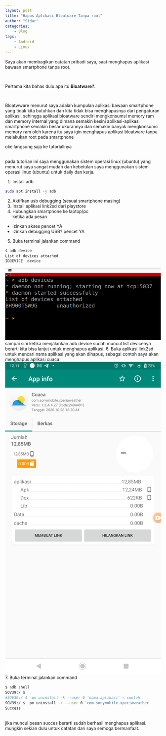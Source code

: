 ```yaml
---
layout: post
title: "Hapus Aplikasi Bloatware Tanpa root"
author: "Sidar"
categories:
    - Blog
tags:
    - Android
    - Linux
---
```


<p>Saya akan membagikan catatan pribadi saya, saat menghapus aplikasi bawaan smartphone tanpa root.</p><br>
<p>Pertama kita bahas dulu apa itu <b>Bloatware?</b>.</p><br>
<p>Bloatwware menurut saya adalah kumpulan aplikasi bawaan smartphone yang tidak kita butuhkan dan kita tidak bisa menghapusnya dari pengaturan aplikasi. sehingga aplikasi bloatware sendiri mengkonsumsi memory ram dan memory internal yang dimana semakin kesini aplikasi-aplikasi smartphone semakin besar ukurannya dan semakin banyak mengkonsumsi memory ram oleh karena itu saya igin menghapus aplikasi bloatware tanpa melakukan root pada smartphone</p>
<p>oke langsung saja ke tutoriallnya </p><br>
pada tutorian ini saya menggunakan sistem operasi linux (ubuntu) yang menurut saya sangat mudah dan kebetulan saya menggunakan sistem operasi linux (ubuntu) untuk daily dan kerja.

1. Install adb 
```bash
sudo apt install -y adb
```

2. Aktifkan usb debugging (sesuai smartphone masing)
3. Install aplikasi link2sd dari playstore
4. Hubungkan smartphone ke laptop/pc<br>
ketika ada pesan 
- izinkan akses pencet YA
- izinkan debugging USB? pencet YA
5. Buka terminal jalankan command 
```bash
$ adb device
List of devices attached
IDDEVICE  device
```
![adb-device](/images/adb-device.png)<br>
sampai sini ketika menjalankan adb device sudah muncul list devicenya berarti kita bisa lanjut untuk menghapus aplikasi.
6. Buka aplikasi link2sd untuk mencari nama aplikasi yang akan dihapus, sebagai contoh saya akan menghapus aplikasi cuaca.
![link2sd](/images/link2sd.png)<br>
7. Buka terminal jalankan command
```bash
$ adb shell
SOV39:/ $ 
#SOV39:/ $  pm uninstall -k --user 0 'nama.aplikasi' < contoh
SOV39:/ $  pm uninstall -k --user 0 'com.sonymobile.xperiaweather'
Success
```
<br>
jika muncul pesan succes berarti sudah berhasil menghapus aplikasi. mungkin sekian dulu untuk catatan dari saya semoga bermanfaat. 
